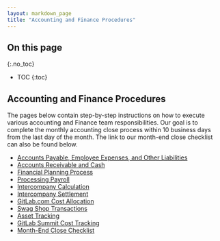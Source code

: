 ```yaml
---
layout: markdown_page
title: "Accounting and Finance Procedures"
---
```


## On this page
{:.no_toc}

- TOC
{:toc}

## Accounting and Finance Procedures

The pages below contain step-by-step instructions on how to execute various accounting and Finance team responsibilities. Our goal is to complete the monthly accounting close process within 10 business days from the last day of the month. The link to our month-end close checklist can also be found below.

- [Accounts Payable, Employee Expenses, and Other Liabilities](https://github.com/daijapan/test/tree/master/finance/accounts-payable-employee-expenses-and-other-liabilities/index.html.md)
- [Accounts Receivable and Cash](https://github.com/daijapan/test/tree/master/finance/accounts-receivable-and-cash/index.html.md)
- [Financial Planning Process](https://github.com/daijapan/test/tree/master/finance/financial-planning-process/index.html.md)
- [Processing Payroll](https://github.com/daijapan/test/tree/master/finance/processing-payroll/index.html.md)
- [Intercompany Calculation](https://github.com/daijapan/test/tree/master/finance/intercompany-calculation/index.html.md)
- [Intercompany Settlement](https://github.com/daijapan/test/tree/master/finance/intercompany-settlement/index.html.md)
- [GitLab.com Cost Allocation](https://github.com/daijapan/test/tree/master/finance/gitlab-com-cost-allocation/)
- [Swag Shop Transactions](https://github.com/daijapan/test/tree/master/finance/swag-shop-transactions/index.html.md)
- [Asset Tracking](https://github.com/daijapan/test/tree/master/finance/asset-tracking/index.html.md)
- [GitLab Summit Cost Tracking](https://github.com/daijapan/test/tree/master/finance/gitlab-summit-cost-tracking/index.html.md)
- [Month-End Close Checklist](https://docs.google.com/a/gitlab.com/spreadsheets/d/1SSUQpudxxpPgXIS97Ctuj-JRII0qhq0I3r19jmBKU7c/edit?usp=sharing)
